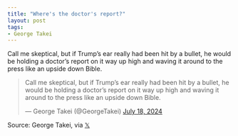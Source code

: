 ```yaml
---
title: "Where's the doctor's report?"
layout: post
tags:
- George Takei
---
```


Call me skeptical, but if Trump’s ear really had been hit by a bullet, he would be holding a doctor’s report on it way up high and waving it around to the press like an upside down Bible.

<blockquote class="twitter-tweet"><p lang="en" dir="ltr">Call me skeptical, but if Trump’s ear really had been hit by a bullet, he would be holding a doctor’s report on it way up high and waving it around to the press like an upside down Bible.</p>&mdash; George Takei (@GeorgeTakei) <a href="https://twitter.com/GeorgeTakei/status/1814034015550144851?ref_src=twsrc%5Etfw">July 18, 2024</a></blockquote> <script async src="https://platform.twitter.com/widgets.js" charset="utf-8"></script>

Source: George Takei, via [𝕏](https://x.com)
